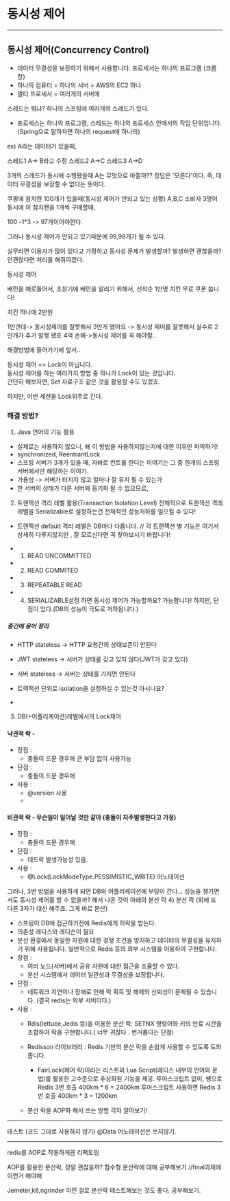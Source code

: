 # 동시성 제어

---

## 동시성 제어(Concurrency Control)
- 데이터 무결성을 보장하기 위해서 사용합니다.
프로세서는 하나의 프로그램 (크롬 창)
- 하나의 컴퓨터 = 하나의 서버 = AWS의 EC2 하나
- 멀티 프로세서 = 여러개의 서버에

스레드는 뭐냐?
하나의 스프링에 여러개의 스레드가 있다.
- 프로세스는 하나의 프로그램, 스레드는 하나의 프로세스 안에서의 작업 단위입니다.
(Spring으로 말하자면 하나의 request에 하나의)

ex)
A라는 데이터가 있을때,

스레드1
A-> B라고 수정
스레드2
A->C
스레드3
A->D

3개의 스레드가 동시에 수행됐을때 A는 무엇으로 바뀔까?? 
정답은 '모른다'이다. 즉, 데이터 무결성을 보장할 수 없다는 뜻이다.

쿠팡에 참치캔 100개가 있을때(동시성 제어가 안되고 있는 상황)
A,B,C 소비자 3명이 동시에 이 참치캔을 1개씩 구매할때,

100 -1*3 -> 97개이어야한다.

그러나 동시성 제어가 안되고 있기때문에 99,98개가 될 수 있다.

실무라면 이용자가 많이 있다고 가정하고 
동시성 문제가 발생할까? 발생하면 괜찮을까? 안괜찮다면 처리를 해줘야겠다.

동시성 제어

배민을 예로들어서,
초창기에 배민을 알리기 위해서,
선착순 1만명 치킨 무료 쿠폰 쏩니다!

치킨 하나에 2만원

1만갠데-> 동시성제어를 잘못해서 3만개 됐어요 -> 동시성 제어를 잘못해서 실수로 2만개가 추가 발행 됐죠 
4억 손해->동시성 제어를 꼭 해야함..

해결방법에 들어가기에 앞서..

동시성 제어 == Lock이 아닙니다.  
동시성 제어를 하는 여러가지 방법 중 하나가 Lock이 있는 것입니다.  
간단히 해보자면, Set 자료구조 같은 것을 활용할 수도 있겠죠.   

하지만, 이번 세션을 Lock위주로 간다.

### 해결 방법?
1) Java 언어의 기능 활용
- 실제로는 사용하지 않으니, 왜 이 방법을 사용하지않는지에 대한 이유만 파악하기!
- synchronized, ReentrantLock
- 스프링 서버가 3개가 있을 때, 자바로 컨트롤 한다는 이야기는 그 중 한개의 스프링 서버에서만 해당하는 이야기.
- 가용성 -> 서버가 터지지 않고 얼마나 잘 유지 될 수 있는가
- 한 서버의 상태가 다른 서버와 동기화 될 수 없으므로, 
2) 트랜잭션 격리 레벨 활용(Transaction Isolation Level) 전체적으로 트랜잭션 격레 레벨을 Serializable로 설정하는건 전체적인 성능저하를 일으킬 수 있다!
- 트랜잭션 default 격리 레벨은 DB마다 다릅니다. // 각 트랜잭션 별 기능은 여기서 상세히 다루지않지만 , 잘 모르신다면 꼭 찾아보시기 바랍니다!

- 1) READ UNCOMMITTED
- 2) READ COMMITED
- 3) REPEATABLE READ 
- 4) SERIALIZABLE설정 하면 동시성 제어가 가능할까요? 가능합니다! 하지만, 단점이 있다.(DB의 성능이 극도로 저하됩니다.)


##### 중간에 용어 정리
- HTTP stateless -> HTTP 요청간의 상태보존이 안된다
- JWT stateless -> 서버가 상태를 갖고 있지 않다(JWT가 갖고 있다)
- 서버 stateless -> 서버는 상태를 가지면 안된다

- 트랙잭션 단위로 isolation을 설정하실 수 있는것 아시나요?
- 
3) DB(+어플리케이션)레벨에서의 Lock제어 
#### 낙관적 락 - 
- 장점 : 
   - 충돌이 드문 경우에 큰 부담 없이 사용가능
- 단점 :
   - 충돌이 드문 경우에  
- 사용 :
    - @version 사용
    - 
#### 비관적 락 - 무슨일이 일어날 것만 같아 (충돌이 자주발생한다고 가정)
- 장점 :
    - 충돌이 드문 경우에
- 단점 :
    - 데드락 발생가능성 있음. 
- 사용 :
    - @Lock(LockModeType.PESSIMISTIC_WRITE) 어노테이션


그러나, 3번 방법을 사용하게 되면 DB와 어플리케이션에 부담이 간다...
성능을 챙기면서도 동시성 제어를 할 수 없을까? 해서 나온 것이 아래의 분산 락
4) 분산 락 (외에 또 다른 3자가 대신 해주죠. 그게 바로 분산)

- 스프링이 DB에 접근하기전에 Redis에게 허락을 받는다.
- 의존성 레디스와 레디슨이 필요
- 분산 환경에서 동일한 자원에 대한 경쟁 조건을 방지하고 데이터의 무결성을 유지하기 위해 사용됩니다. 일반적으로 Redis 등의 외부 시스템을 이용하여 구현합니다.
- 장점 :
    - 여러 노드(서버)에서 공유 자원에 대한 접근을 조율할 수 있다.
    - 분산 시스템에서 데이터 일관성과 무결성을 보장합니다.
- 단점 :
    - 네트워크 지연이나 장애로 인해 락 획득 및 해제의 신뢰성이 문제될 수 있습니다. (결국 redis는 외부 서버이다.)
- 사용 :
    - Rdis(lettuce,Jedis 등)을 이용한 분산 락: SETNX 명령어와 키의 만료 시간을 조합하여 락을 구현합니다.( 너무 귀찮다 . 번거롭다는 단점)
  
    - Redisson 라이브러리 : Redis 기반의 분산 락을 손쉽게 사용할 수 있도록 도와줍니다.
      - FairLock(페어 락)이라는 리스트와 Lua Script(레디스 내부의 언어와 문법)를 활용한 고수준으로 추상화된 기능을 제공.
        루아스크립트 없이, 쌩으로 Redis 3번 호출 400km * 6 = 2400km
        루아스크립트 사용하면 Redis 3번 호출 400km * 3 = 1200km  
    - 분산 락을 AOP화 해서 쓰는 방법 각자 알아보기!
    
--- 

테스트 (코드 그대로 사용하지 않기)
@Data 어노테이션은 쓰지않기.

---

redis를 AOP로 작동하게끔 리팩토링

AOP를 활용한 분산락, 정말 괜찮을까?
함수형 분산락에 대해 공부해보기 //final과제에 이런거 해야해

Jemeter,k6,ngrinder 이런 걸로 분산락 테스트해보는 것도 좋다. 공부해보기.
